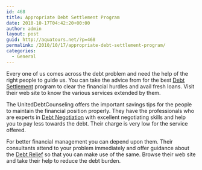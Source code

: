 ```yaml
---
id: 468
title: Appropriate Debt Settlement Program
date: 2010-10-17T04:42:20+00:00
author: admin
layout: post
guid: http://aquatours.net/?p=468
permalink: /2010/10/17/appropriate-debt-settlement-program/
categories:
  - General
---
```

Every one of us comes across the debt problem and need the help of the right people to guide us. You can take the advice from for the best [Debt Settlement](http://www.uniteddebtcounseling.com) program to clear the financial hurdles and avail fresh loans. Visit their web site to know the various services extended by them. 

The UnitedDebtCounseling offers the important savings tips for the people to maintain the financial position properly. They have the professionals who are experts in [Debt Negotiation](http://www.uniteddebtcounseling.com) with excellent negotiating skills and help you to pay less towards the debt. Their charge is very low for the service offered.

For better financial management you can depend upon them. Their consultants attend to your problem immediately and offer guidance about the [Debt Relief](http://www.uniteddebtcounseling.com) so that you can make use of the same. Browse their web site and take their help to reduce the debt burden.